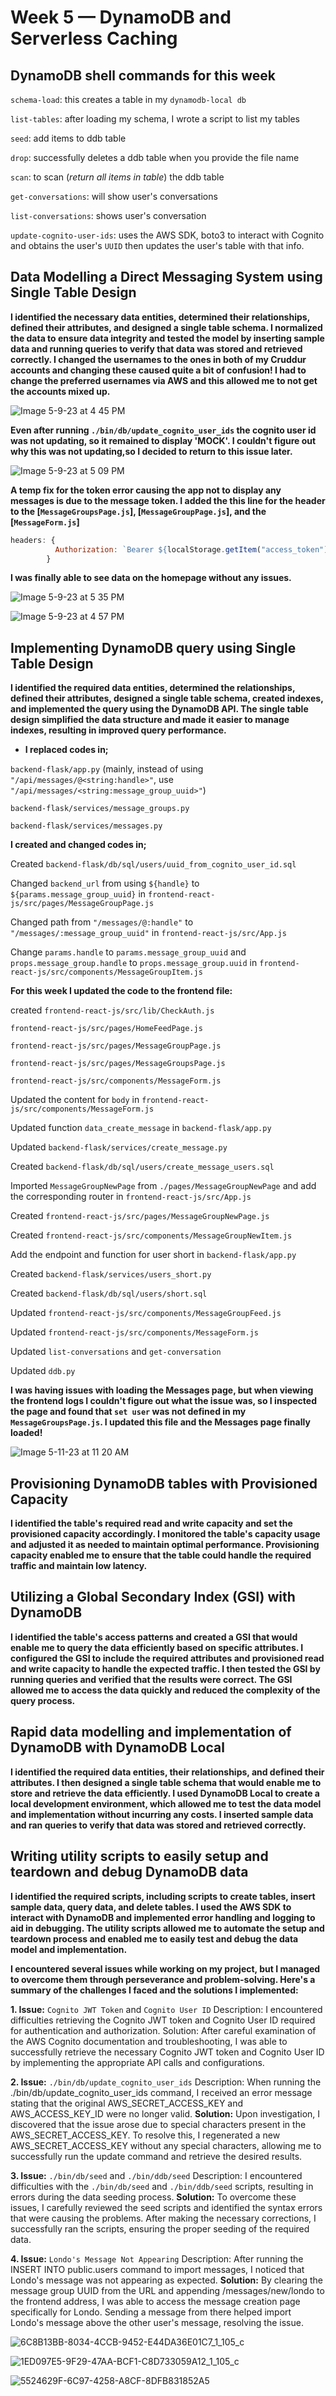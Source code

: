 # Week 5 — DynamoDB and Serverless Caching

## DynamoDB shell commands for this week

   `schema-load`: this creates a table in my `dynamodb-local db`
   
   `list-tables`: after loading my schema, I wrote a script to list my tables
   
   `seed`: add items to ddb table
   
   `drop`: successfully deletes a ddb table when you provide the file name
   
   `scan`: to scan (_return all items in table_) the ddb table
   
   `get-conversations`: will show user's conversations
   
   `list-conversations`: shows user's conversation
   
   `update-cognito-user-ids`: uses the AWS SDK, boto3 to interact with Cognito and obtains the user's `UUID` then updates the user's table with that info.


## **Data Modelling a Direct Messaging System using Single Table Design**

**I identified the necessary data entities, determined their relationships, defined their attributes, and designed a single table schema. I normalized the data to ensure data integrity and tested the model by inserting sample data and running queries to verify that data was stored and retrieved correctly. I changed the usernames to the ones in both of my Cruddur accounts and changing these caused quite a bit of confusion! I had to change the preferred usernames via AWS and this allowed me to not get the accounts mixed up.** 

![Image 5-9-23 at 4 45 PM](https://github.com/kodexkate/aws-bootcamp-cruddur-2023/assets/122316410/d5693adf-58f9-4bfa-881f-5179c93de780)

**Even after running `./bin/db/update_cognito_user_ids` the cognito user id was not updating, so it remained to display 'MOCK'. I couldn't figure out why this was not updating,so I decided to return to this issue later.**


![Image 5-9-23 at 5 09 PM](https://github.com/kodexkate/aws-bootcamp-cruddur-2023/assets/122316410/b70a623f-af4f-4678-8d05-2ab74afa9e2d)



**A temp fix for the token error causing the app not to display any messages is due to the message token. I added the this line for the header to the [`MessageGroupsPage.js`], [`MessageGroupPage.js`], and the [`MessageForm.js`]**

```js
headers: {
          Authorization: `Bearer ${localStorage.getItem("access_token")}`
        }
```


**I was finally able to see data on the homepage without any issues.**


![Image 5-9-23 at 5 35 PM](https://github.com/kodexkate/aws-bootcamp-cruddur-2023/assets/122316410/4847158d-f808-4b54-9da0-dc02a6db593e)

![Image 5-9-23 at 4 57 PM](https://github.com/kodexkate/aws-bootcamp-cruddur-2023/assets/122316410/e498071c-1d8f-4fd1-bf4a-851cd9dd4b05)

## Implementing DynamoDB query using Single Table Design

**I identified the required data entities, determined the relationships, defined their attributes, designed a single table schema, created indexes, and implemented the query using the DynamoDB API. The single table design simplified the data structure and made it easier to manage indexes, resulting in improved query performance.** 

- **I replaced codes in;**

`backend-flask/app.py` (mainly, instead of using `"/api/messages/@<string:handle>"`, use `"/api/messages/<string:message_group_uuid>"`)

`backend-flask/services/message_groups.py`

`backend-flask/services/messages.py`


**I created and changed codes in;**

Created `backend-flask/db/sql/users/uuid_from_cognito_user_id.sql`

Changed `backend_url` from using `${handle}` to `${params.message_group_uuid}` in `frontend-react-js/src/pages/MessageGroupPage.js`

Changed path from `"/messages/@:handle"` to `"/messages/:message_group_uuid"` in `frontend-react-js/src/App.js`

Change `params.handle` to `params.message_group_uuid` and `props.message_group.handle` to `props.message_group.uuid` in `frontend-react-js/src/components/MessageGroupItem.js`


**For this week I updated the code to the frontend file:**

created `frontend-react-js/src/lib/CheckAuth.js` 

`frontend-react-js/src/pages/HomeFeedPage.js`

`frontend-react-js/src/pages/MessageGroupPage.js`

`frontend-react-js/src/pages/MessageGroupsPage.js`

`frontend-react-js/src/components/MessageForm.js`

Updated the content for `body` in `frontend-react-js/src/components/MessageForm.js`

Updated function `data_create_message` in `backend-flask/app.py`

Updated `backend-flask/services/create_message.py` 

Created `backend-flask/db/sql/users/create_message_users.sql`

Imported `MessageGroupNewPage` from `./pages/MessageGroupNewPage` and add the corresponding router in `frontend-react-js/src/App.js`

Created `frontend-react-js/src/pages/MessageGroupNewPage.js`

Created `frontend-react-js/src/components/MessageGroupNewItem.js`

Add the endpoint and function for user short in `backend-flask/app.py`

Created `backend-flask/services/users_short.py`

Created `backend-flask/db/sql/users/short.sql`

Updated `frontend-react-js/src/components/MessageGroupFeed.js`

Updated `frontend-react-js/src/components/MessageForm.js`

Updated `list-conversations` and `get-conversation`

Updated `ddb.py` 

**I was having issues with loading the Messages page, but when viewing the frontend logs I couldn't figure out what the issue was, so I inspected the page and found that `set user` was not defined in my `MessageGroupsPage.js`. I updated this file and the Messages page finally loaded!**



![Image 5-11-23 at 11 20 AM](https://github.com/kodexkate/aws-bootcamp-cruddur-2023/assets/122316410/147123e2-f91d-4b53-97d7-0ebd207572d2)


## Provisioning DynamoDB tables with Provisioned Capacity

**I identified the table's required read and write capacity and set the provisioned capacity accordingly. I monitored the table's capacity usage and adjusted it as needed to maintain optimal performance. Provisioning capacity enabled me to ensure that the table could handle the required traffic and maintain low latency.**


## Utilizing a Global Secondary Index (GSI) with DynamoDB

**I identified the table's access patterns and created a GSI that would enable me to query the data efficiently based on specific attributes. I configured the GSI to include the required attributes and provisioned read and write capacity to handle the expected traffic. I then tested the GSI by running queries and verified that the results were correct. The GSI allowed me to access the data quickly and reduced the complexity of the query process.**

## Rapid data modelling and implementation of DynamoDB with DynamoDB Local

 **I identified the required data entities, their relationships, and defined their attributes. I then designed a single table schema that would enable me to store and retrieve the data efficiently. I used DynamoDB Local to create a local development environment, which allowed me to test the data model and implementation without incurring any costs. I inserted sample data and ran queries to verify that data was stored and retrieved correctly.**


## Writing utility scripts to easily setup and teardown and debug DynamoDB data

**I identified the required scripts, including scripts to create tables, insert sample data, query data, and delete tables. I used the AWS SDK to interact with DynamoDB and implemented error handling and logging to aid in debugging. The utility scripts allowed me to automate the setup and teardown process and enabled me to easily test and debug the data model and implementation.**

 **I encountered several issues while working on my project, but I managed to overcome them through perseverance and problem-solving. Here's a summary of the challenges I faced and the solutions I implemented:**
 
 **1. Issue:** `Cognito JWT Token` and `Cognito User ID`
Description: I encountered difficulties retrieving the Cognito JWT token and Cognito User ID required for authentication and authorization.
Solution: After careful examination of the AWS Cognito documentation and troubleshooting, I was able to successfully retrieve the necessary Cognito JWT token and Cognito User ID by implementing the appropriate API calls and configurations.

**2. Issue:** `./bin/db/update_cognito_user_ids`
Description: When running the ./bin/db/update_cognito_user_ids command, I received an error message stating that the original AWS_SECRET_ACCESS_KEY and AWS_ACCESS_KEY_ID were no longer valid.
**Solution:** Upon investigation, I discovered that the issue arose due to special characters present in the AWS_SECRET_ACCESS_KEY. To resolve this, I regenerated a new AWS_SECRET_ACCESS_KEY without any special characters, allowing me to successfully run the update command and retrieve the desired results.

**3. Issue:** `./bin/db/seed` and `./bin/ddb/seed`
Description: I encountered difficulties with the `./bin/db/seed` and `./bin/ddb/seed` scripts, resulting in errors during the data seeding process.
**Solution:** To overcome these issues, I carefully reviewed the seed scripts and identified the syntax errors that were causing the problems. After making the necessary corrections, I successfully ran the scripts, ensuring the proper seeding of the required data. 

**4. Issue:** `Londo's Message Not Appearing`
Description: After running the INSERT INTO public.users command to import messages, I noticed that Londo's message was not appearing as expected.
**Solution:** By clearing the message group UUID from the URL and appending /messages/new/londo to the frontend address, I was able to access the message creation page specifically for Londo. Sending a message from there helped import Londo's message above the other user's message, resolving the issue.


![6C8B13BB-8034-4CCB-9452-E44DA36E01C7_1_105_c](https://github.com/seekatekode/aws-bootcamp-cruddur-2024/assets/133314947/eedd90d2-e6fe-49d9-a72b-d4497e4c9cc4)


![1ED097E5-9F29-47AA-BCF1-C8D733059A12_1_105_c](https://github.com/seekatekode/aws-bootcamp-cruddur-2024/assets/133314947/fd1a012b-6247-4465-91fe-340048785d87)


![5524629F-6C97-4258-A8CF-8DFB831852A5](https://github.com/seekatekode/aws-bootcamp-cruddur-2024/assets/133314947/29efbd3b-9763-4dec-9bd3-814e69c7eb47)

